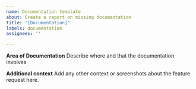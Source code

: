 ```yaml
---
name: Documentation template
about: Create a report on missing documentation
title: "[Documentation]"
labels: documentation
assignees: ''

---
```


**Area of Documentation**
Describe where and that the documentation involves

**Additional context**
Add any other context or screenshots about the feature request here.
